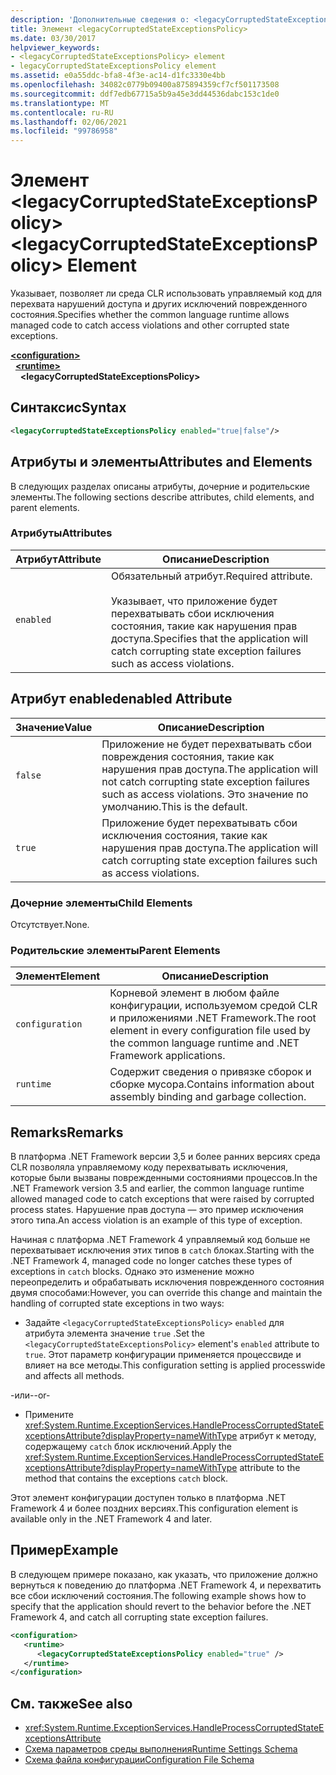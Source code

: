 ```yaml
---
description: 'Дополнительные сведения о: <legacyCorruptedStateExceptionsPolicy> element'
title: Элемент <legacyCorruptedStateExceptionsPolicy>
ms.date: 03/30/2017
helpviewer_keywords:
- <legacyCorruptedStateExceptionsPolicy> element
- legacyCorruptedStateExceptionsPolicy element
ms.assetid: e0a55ddc-bfa8-4f3e-ac14-d1fc3330e4bb
ms.openlocfilehash: 34082c0779b09400a875894359cf7cf501173508
ms.sourcegitcommit: ddf7edb67715a5b9a45e3dd44536dabc153c1de0
ms.translationtype: MT
ms.contentlocale: ru-RU
ms.lasthandoff: 02/06/2021
ms.locfileid: "99786958"
---
```

# <a name="legacycorruptedstateexceptionspolicy-element"></a><span data-ttu-id="a2f11-103">Элемент \<legacyCorruptedStateExceptionsPolicy></span><span class="sxs-lookup"><span data-stu-id="a2f11-103">\<legacyCorruptedStateExceptionsPolicy> Element</span></span>

<span data-ttu-id="a2f11-104">Указывает, позволяет ли среда CLR использовать управляемый код для перехвата нарушений доступа и других исключений поврежденного состояния.</span><span class="sxs-lookup"><span data-stu-id="a2f11-104">Specifies whether the common language runtime allows managed code to catch access violations and other corrupted state exceptions.</span></span>  
  
[**\<configuration>**](../configuration-element.md)\
&nbsp;&nbsp;[**\<runtime>**](runtime-element.md)\
&nbsp;&nbsp;&nbsp;&nbsp;**\<legacyCorruptedStateExceptionsPolicy>**  
  
## <a name="syntax"></a><span data-ttu-id="a2f11-105">Синтаксис</span><span class="sxs-lookup"><span data-stu-id="a2f11-105">Syntax</span></span>  
  
```xml  
<legacyCorruptedStateExceptionsPolicy enabled="true|false"/>  
```  
  
## <a name="attributes-and-elements"></a><span data-ttu-id="a2f11-106">Атрибуты и элементы</span><span class="sxs-lookup"><span data-stu-id="a2f11-106">Attributes and Elements</span></span>  

 <span data-ttu-id="a2f11-107">В следующих разделах описаны атрибуты, дочерние и родительские элементы.</span><span class="sxs-lookup"><span data-stu-id="a2f11-107">The following sections describe attributes, child elements, and parent elements.</span></span>  
  
### <a name="attributes"></a><span data-ttu-id="a2f11-108">Атрибуты</span><span class="sxs-lookup"><span data-stu-id="a2f11-108">Attributes</span></span>  
  
|<span data-ttu-id="a2f11-109">Атрибут</span><span class="sxs-lookup"><span data-stu-id="a2f11-109">Attribute</span></span>|<span data-ttu-id="a2f11-110">Описание</span><span class="sxs-lookup"><span data-stu-id="a2f11-110">Description</span></span>|  
|---------------|-----------------|  
|`enabled`|<span data-ttu-id="a2f11-111">Обязательный атрибут.</span><span class="sxs-lookup"><span data-stu-id="a2f11-111">Required attribute.</span></span><br /><br /> <span data-ttu-id="a2f11-112">Указывает, что приложение будет перехватывать сбои исключения состояния, такие как нарушения прав доступа.</span><span class="sxs-lookup"><span data-stu-id="a2f11-112">Specifies that the application will catch corrupting state exception failures such as access violations.</span></span>|  
  
## <a name="enabled-attribute"></a><span data-ttu-id="a2f11-113">Атрибут enabled</span><span class="sxs-lookup"><span data-stu-id="a2f11-113">enabled Attribute</span></span>  
  
|<span data-ttu-id="a2f11-114">Значение</span><span class="sxs-lookup"><span data-stu-id="a2f11-114">Value</span></span>|<span data-ttu-id="a2f11-115">Описание</span><span class="sxs-lookup"><span data-stu-id="a2f11-115">Description</span></span>|  
|-----------|-----------------|  
|`false`|<span data-ttu-id="a2f11-116">Приложение не будет перехватывать сбои повреждения состояния, такие как нарушения прав доступа.</span><span class="sxs-lookup"><span data-stu-id="a2f11-116">The application will not catch corrupting state exception failures such as access violations.</span></span> <span data-ttu-id="a2f11-117">Это значение по умолчанию.</span><span class="sxs-lookup"><span data-stu-id="a2f11-117">This is the default.</span></span>|  
|`true`|<span data-ttu-id="a2f11-118">Приложение будет перехватывать сбои исключения состояния, такие как нарушения прав доступа.</span><span class="sxs-lookup"><span data-stu-id="a2f11-118">The application will catch corrupting state exception failures such as access violations.</span></span>|  
  
### <a name="child-elements"></a><span data-ttu-id="a2f11-119">Дочерние элементы</span><span class="sxs-lookup"><span data-stu-id="a2f11-119">Child Elements</span></span>  

 <span data-ttu-id="a2f11-120">Отсутствует.</span><span class="sxs-lookup"><span data-stu-id="a2f11-120">None.</span></span>  
  
### <a name="parent-elements"></a><span data-ttu-id="a2f11-121">Родительские элементы</span><span class="sxs-lookup"><span data-stu-id="a2f11-121">Parent Elements</span></span>  
  
|<span data-ttu-id="a2f11-122">Элемент</span><span class="sxs-lookup"><span data-stu-id="a2f11-122">Element</span></span>|<span data-ttu-id="a2f11-123">Описание</span><span class="sxs-lookup"><span data-stu-id="a2f11-123">Description</span></span>|  
|-------------|-----------------|  
|`configuration`|<span data-ttu-id="a2f11-124">Корневой элемент в любом файле конфигурации, используемом средой CLR и приложениями .NET Framework.</span><span class="sxs-lookup"><span data-stu-id="a2f11-124">The root element in every configuration file used by the common language runtime and .NET Framework applications.</span></span>|  
|`runtime`|<span data-ttu-id="a2f11-125">Содержит сведения о привязке сборок и сборке мусора.</span><span class="sxs-lookup"><span data-stu-id="a2f11-125">Contains information about assembly binding and garbage collection.</span></span>|  
  
## <a name="remarks"></a><span data-ttu-id="a2f11-126">Remarks</span><span class="sxs-lookup"><span data-stu-id="a2f11-126">Remarks</span></span>  

 <span data-ttu-id="a2f11-127">В платформа .NET Framework версии 3,5 и более ранних версиях среда CLR позволяла управляемому коду перехватывать исключения, которые были вызваны поврежденными состояниями процессов.</span><span class="sxs-lookup"><span data-stu-id="a2f11-127">In the .NET Framework version 3.5 and earlier, the common language runtime allowed managed code to catch exceptions that were raised by corrupted process states.</span></span> <span data-ttu-id="a2f11-128">Нарушение прав доступа — это пример исключения этого типа.</span><span class="sxs-lookup"><span data-stu-id="a2f11-128">An access violation is an example of this type of exception.</span></span>  
  
 <span data-ttu-id="a2f11-129">Начиная с платформа .NET Framework 4 управляемый код больше не перехватывает исключения этих типов в `catch` блоках.</span><span class="sxs-lookup"><span data-stu-id="a2f11-129">Starting with the .NET Framework 4, managed code no longer catches these types of exceptions in `catch` blocks.</span></span> <span data-ttu-id="a2f11-130">Однако это изменение можно переопределить и обрабатывать исключения поврежденного состояния двумя способами:</span><span class="sxs-lookup"><span data-stu-id="a2f11-130">However, you can override this change and maintain the handling of corrupted state exceptions in two ways:</span></span>  
  
- <span data-ttu-id="a2f11-131">Задайте `<legacyCorruptedStateExceptionsPolicy>` `enabled` для атрибута элемента значение `true` .</span><span class="sxs-lookup"><span data-stu-id="a2f11-131">Set the `<legacyCorruptedStateExceptionsPolicy>` element's `enabled` attribute to `true`.</span></span> <span data-ttu-id="a2f11-132">Этот параметр конфигурации применяется процессвиде и влияет на все методы.</span><span class="sxs-lookup"><span data-stu-id="a2f11-132">This configuration setting is applied processwide and affects all methods.</span></span>  
  
 <span data-ttu-id="a2f11-133">-или-</span><span class="sxs-lookup"><span data-stu-id="a2f11-133">-or-</span></span>  
  
- <span data-ttu-id="a2f11-134">Примените <xref:System.Runtime.ExceptionServices.HandleProcessCorruptedStateExceptionsAttribute?displayProperty=nameWithType> атрибут к методу, содержащему `catch` блок исключений.</span><span class="sxs-lookup"><span data-stu-id="a2f11-134">Apply the <xref:System.Runtime.ExceptionServices.HandleProcessCorruptedStateExceptionsAttribute?displayProperty=nameWithType> attribute to the method that contains the exceptions `catch` block.</span></span>  
  
 <span data-ttu-id="a2f11-135">Этот элемент конфигурации доступен только в платформа .NET Framework 4 и более поздних версиях.</span><span class="sxs-lookup"><span data-stu-id="a2f11-135">This configuration element is available only in the .NET Framework 4 and later.</span></span>  
  
## <a name="example"></a><span data-ttu-id="a2f11-136">Пример</span><span class="sxs-lookup"><span data-stu-id="a2f11-136">Example</span></span>  

 <span data-ttu-id="a2f11-137">В следующем примере показано, как указать, что приложение должно вернуться к поведению до платформа .NET Framework 4, и перехватить все сбои исключений состояния.</span><span class="sxs-lookup"><span data-stu-id="a2f11-137">The following example shows how to specify that the application should revert to the behavior before the .NET Framework 4, and catch all corrupting state exception failures.</span></span>  
  
```xml  
<configuration>  
   <runtime>  
      <legacyCorruptedStateExceptionsPolicy enabled="true" />  
   </runtime>  
</configuration>  
```  
  
## <a name="see-also"></a><span data-ttu-id="a2f11-138">См. также</span><span class="sxs-lookup"><span data-stu-id="a2f11-138">See also</span></span>

- <xref:System.Runtime.ExceptionServices.HandleProcessCorruptedStateExceptionsAttribute>
- [<span data-ttu-id="a2f11-139">Схема параметров среды выполнения</span><span class="sxs-lookup"><span data-stu-id="a2f11-139">Runtime Settings Schema</span></span>](index.md)
- [<span data-ttu-id="a2f11-140">Схема файла конфигурации</span><span class="sxs-lookup"><span data-stu-id="a2f11-140">Configuration File Schema</span></span>](../index.md)
